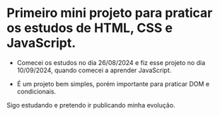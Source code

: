 # Primeiro mini projeto para praticar os estudos de HTML, CSS e JavaScript.

- Comecei os estudos no dia 26/08/2024 e fiz esse projeto no dia 10/09/2024, quando comecei a aprender JavaScript.

- É um projeto bem simples, porém importante para praticar DOM e condicionais.

Sigo estudando e pretendo ir publicando minha evolução.